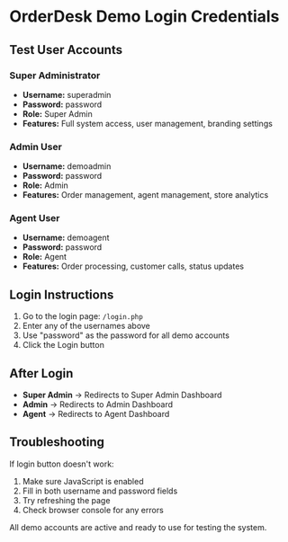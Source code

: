 # OrderDesk Demo Login Credentials

## Test User Accounts

### Super Administrator
- **Username:** superadmin
- **Password:** password
- **Role:** Super Admin
- **Features:** Full system access, user management, branding settings

### Admin User
- **Username:** demoadmin
- **Password:** password
- **Role:** Admin
- **Features:** Order management, agent management, store analytics

### Agent User
- **Username:** demoagent
- **Password:** password
- **Role:** Agent
- **Features:** Order processing, customer calls, status updates

## Login Instructions

1. Go to the login page: `/login.php`
2. Enter any of the usernames above
3. Use "password" as the password for all demo accounts
4. Click the Login button

## After Login

- **Super Admin** → Redirects to Super Admin Dashboard
- **Admin** → Redirects to Admin Dashboard  
- **Agent** → Redirects to Agent Dashboard

## Troubleshooting

If login button doesn't work:
1. Make sure JavaScript is enabled
2. Fill in both username and password fields
3. Try refreshing the page
4. Check browser console for any errors

All demo accounts are active and ready to use for testing the system.
